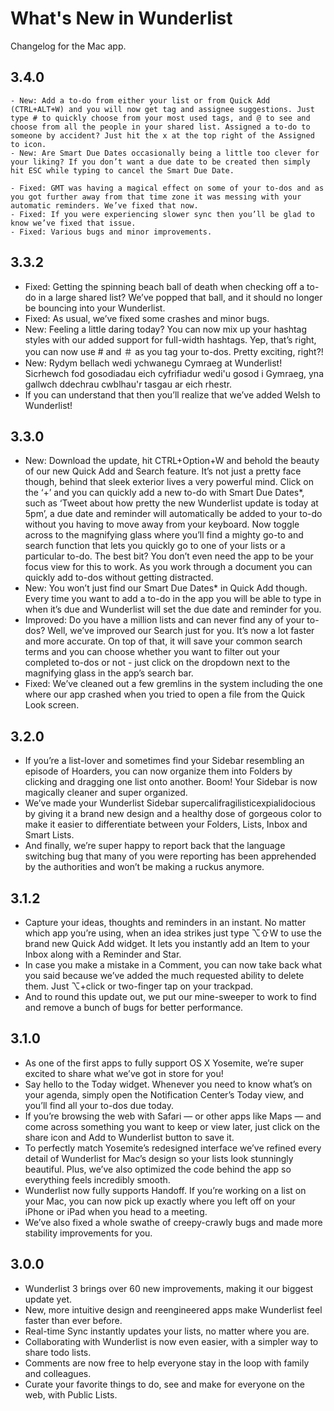 # What's New in Wunderlist
Changelog for the Mac app.

## 3.4.0
	- New: Add a to-do from either your list or from Quick Add (CTRL+ALT+W) and you will now get tag and assignee suggestions. Just type # to quickly choose from your most used tags, and @ to see and choose from all the people in your shared list. Assigned a to-do to someone by accident? Just hit the x at the top right of the Assigned to icon. 
	- New: Are Smart Due Dates occasionally being a little too clever for your liking? If you don’t want a due date to be created then simply hit ESC while typing to cancel the Smart Due Date.

	- Fixed: GMT was having a magical effect on some of your to-dos and as you got further away from that time zone it was messing with your automatic reminders. We’ve fixed that now.
	- Fixed: If you were experiencing slower sync then you’ll be glad to know we’ve fixed that issue.
	- Fixed: Various bugs and minor improvements.

## 3.3.2

  - Fixed: Getting the spinning beach ball of death when checking off a to-do in a large shared list? We’ve popped that ball, and it should no longer be bouncing into your Wunderlist.
  - Fixed: As usual, we’ve fixed some crashes and minor bugs.
  - New: Feeling a little daring today? You can now mix up your hashtag styles with our added support for full-width hashtags. Yep, that’s right, you can now use # and ＃ as you tag your to-dos. Pretty exciting, right?!
  - New: Rydym bellach wedi ychwanegu Cymraeg at Wunderlist! Sicrhewch fod gosodiadau eich cyfrifiadur wedi'u gosod i Gymraeg, yna gallwch ddechrau cwblhau'r tasgau ar eich rhestr.
  - If you can understand that then you’ll realize that we’ve added Welsh to Wunderlist!

## 3.3.0

  - New: Download the update, hit CTRL+Option+W and behold the beauty of our new Quick Add and Search feature. It’s not just a pretty face though, behind that sleek exterior lives a very powerful mind. Click on the ‘+’ and you can quickly add a new to-do with Smart Due Dates*, such as ‘Tweet about how pretty the new Wunderlist update is today at 5pm’, a due date and reminder will automatically be added to your to-do without you having to move away from your keyboard. Now toggle across to the magnifying glass where you’ll find a mighty go-to and search function that lets you quickly go to one of your lists or a particular to-do. The best bit? You don’t even need the app to be your focus view for this to work. As you work through a document you can quickly add to-dos without getting distracted.
  - New: You won’t just find our Smart Due Dates* in Quick Add though. Every time you want to add a to-do in the app you will be able to type in when it’s due and Wunderlist will set the due date and reminder for you.
  - Improved: Do you have a million lists and can never find any of your to-dos? Well, we’ve improved our Search just for you. It’s now a lot faster and more accurate. On top of that, it will save your common search terms and you can choose whether you want to filter out your completed to-dos or not - just click on the dropdown next to the magnifying glass in the app’s search bar.
  - Fixed: We’ve cleaned out a few gremlins in the system including the one where our app crashed when you tried to open a file from the Quick Look screen.

## 3.2.0

  - If you’re a list-lover and sometimes find your Sidebar resembling an episode of Hoarders, you can now organize them into Folders by clicking and dragging one list onto another. Boom! Your Sidebar is now magically cleaner and super organized.
  - We’ve made your Wunderlist Sidebar supercalifragilisticexpialidocious by giving it a brand new design and a healthy dose of gorgeous color to make it easier to differentiate between your Folders, Lists, Inbox and Smart Lists.
  - And finally, we’re super happy to report back that the language switching bug that many of you were reporting has been apprehended by the authorities and won’t be making a ruckus anymore.

## 3.1.2

  - Capture your ideas, thoughts and reminders in an instant. No matter which app you’re using, when an idea strikes just type ⌥⇧W to use the brand new Quick Add widget. It lets you instantly add an Item to your Inbox along with a Reminder and Star.
  - In case you make a mistake in a Comment, you can now take back what you said because we’ve added the much requested ability to delete them. Just ⌥+click or two-finger tap on your trackpad.
  - And to round this update out, we put our mine-sweeper to work to find and remove a bunch of bugs for better performance.

## 3.1.0

  - As one of the first apps to fully support OS X Yosemite, we’re super excited to share what we’ve got in store for you!
  - Say hello to the Today widget. Whenever you need to know what’s on your agenda, simply open the Notification Center’s Today view, and you’ll find all your to-dos due today.
  - If you’re browsing the web with Safari — or other apps like Maps  — and come across something you want to keep or view later, just click on the share icon and Add to Wunderlist button to save it.
  - To perfectly match Yosemite’s redesigned interface we’ve refined every detail of Wunderlist for Mac’s design so your lists look stunningly beautiful. Plus, we’ve also optimized the code behind the app so everything feels incredibly smooth.
  - Wunderlist now fully supports Handoff. If you’re working on a list on your Mac, you can now pick up exactly where you left off on your iPhone or iPad when you head to a meeting.
  - We’ve also fixed a whole swathe of creepy-crawly bugs and made more stability improvements for you.

## 3.0.0

  - Wunderlist 3 brings over 60 new improvements, making it our biggest update yet.
  - New, more intuitive design and reengineered apps make Wunderlist feel faster than ever before.
  - Real-time Sync instantly updates your lists, no matter where you are.
  - Collaborating with Wunderlist is now even easier, with a simpler way to share todo lists.
  - Comments are now free to help everyone stay in the loop with family and colleagues.
  - Curate your favorite things to do, see and make for everyone on the web, with Public Lists.

